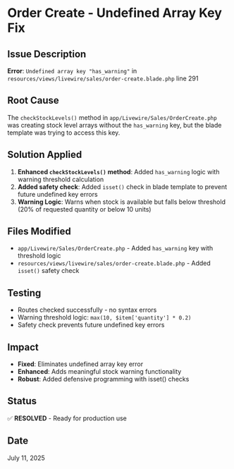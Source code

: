 # Order Create - Undefined Array Key Fix

## Issue Description
**Error**: `Undefined array key "has_warning"` in `resources/views/livewire/sales/order-create.blade.php` line 291

## Root Cause
The `checkStockLevels()` method in `app/Livewire/Sales/OrderCreate.php` was creating stock level arrays without the `has_warning` key, but the blade template was trying to access this key.

## Solution Applied
1. **Enhanced `checkStockLevels()` method**: Added `has_warning` logic with warning threshold calculation
2. **Added safety check**: Added `isset()` check in blade template to prevent future undefined key errors
3. **Warning Logic**: Warns when stock is available but falls below threshold (20% of requested quantity or below 10 units)

## Files Modified
- `app/Livewire/Sales/OrderCreate.php` - Added `has_warning` key with threshold logic
- `resources/views/livewire/sales/order-create.blade.php` - Added `isset()` safety check

## Testing
- Routes checked successfully - no syntax errors
- Warning threshold logic: `max(10, $item['quantity'] * 0.2)`
- Safety check prevents future undefined key errors

## Impact
- **Fixed**: Eliminates undefined array key error
- **Enhanced**: Adds meaningful stock warning functionality  
- **Robust**: Added defensive programming with isset() checks

## Status
✅ **RESOLVED** - Ready for production use

## Date
July 11, 2025
